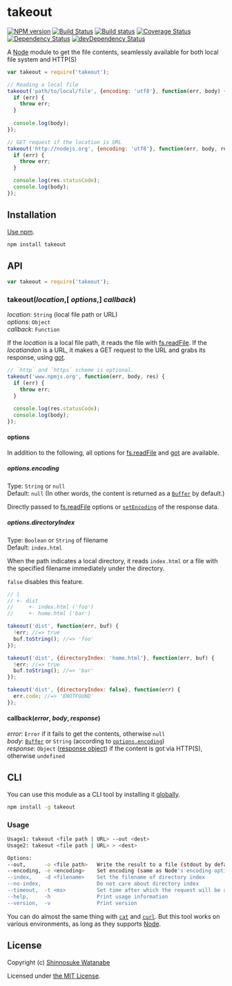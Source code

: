 # takeout

[![NPM version](https://img.shields.io/npm/v/takeout.svg?style=flat)](https://www.npmjs.com/package/takeout)
[![Build Status](https://travis-ci.org/shinnn/takeout.svg?branch=master)](https://travis-ci.org/shinnn/takeout)
[![Build status](https://ci.appveyor.com/api/projects/status/jcn6afxqfy27y69r?svg=true)](https://ci.appveyor.com/project/ShinnosukeWatanabe/takeout)
[![Coverage Status](https://img.shields.io/coveralls/shinnn/takeout.svg?style=flat)](https://coveralls.io/r/shinnn/takeout)
[![Dependency Status](https://img.shields.io/david/shinnn/takeout.svg?style=flat&label=deps)](https://david-dm.org/shinnn/takeout)
[![devDependency Status](https://img.shields.io/david/dev/shinnn/takeout.svg?style=flat&label=devDeps)](https://david-dm.org/shinnn/takeout#info=devDependencies)

A [Node] module to get the file contents, seamlessly available for both local file system and HTTP(S)

```javascript
var takeout = require('takeout');

// Reading a local file
takeout('path/to/local/file', {encoding: 'utf8'}, function(err, body) {
  if (err) {
    throw err;
  }
  
  console.log(body);
});

// GET request if the location is URL
takeout('http://nodejs.org', {encoding: 'utf8'}, function(err, body, res) {
  if (err) {
    throw err;
  }

  console.log(res.statusCode);
  console.log(body);
});
```

## Installation

[Use npm](https://docs.npmjs.com/cli/install).

```sh
npm install takeout
```

## API

```javascript
var takeout = require('takeout');
```

### takeout(*location*,[ *options*,] *callback*)

*location*: `String` (local file path or URL)  
*options*: `Object`  
*callback*: `Function`

If the *location* is a local file path, it reads the file with [fs.readFile](http://nodejs.org/api/fs.html#fs_fs_readfile_filename_options_callback). If the *locatiandon* is a URL, it makes a GET request to the URL and grabs its response, using [got](https://github.com/sindresorhus/got). 

```javascript
// `http` and `https` scheme is optional.
takeout('www.npmjs.org', function(err, body, res) {
  if (err) {
    throw err;
  }

  console.log(res.statusCode);
  console.log(body);
});
```

#### options

In addition to the following, all options for [fs.readFile](http://nodejs.org/api/fs.html#fs_fs_readfile_filename_options_callback) and [got](https://github.com/sindresorhus/got#options) are available.

##### options.encoding

Type: `String` or `null`  
Default: `null` (In other words, the content is returned as a [`Buffer`][buffer] by default.)

Directly passed to [fs.readFile](http://nodejs.org/api/fs.html#fs_fs_readfile_filename_options_callback) options or [`setEncoding`](http://nodejs.org/api/stream.html#stream_readable_setencoding_encoding) of the response data.

##### options.directoryIndex

Type: `Boolean` or `String` of filename  
Default: `index.html`

When the path indicates a local directory, it reads `index.html` or a file with the specified filename immediately under the directory.

`false` disables this feature.

```javascript
// |
// +- dist
//     +- index.html ('foo')
//     +- home.html ('bar')

takeout('dist', function(err, buf) {
  !err; //=> true
  buf.toString(); //=> 'foo'
});

takeout('dist', {directoryIndex: 'home.html'}, function(err, buf) {
  !err; //=> true
  buf.toString(); //=> 'bar'
});

takeout('dist', {directoryIndex: false}, function(err) {
  err.code; //=> 'ENOTFOUND'
});
```

#### callback(*error*, *body*, *response*)

*error*: `Error` if it fails to get the contents, otherwise `null`  
*body*: [`Buffer`][buffer] or `String` (according to [`options.encoding`](#optionsencoding))  
*response*: `Object` ([response object](http://nodejs.org/api/http.html#http_http_incomingmessage)) if the content is got via HTTP(S), otherwise `undefined`

## CLI

You can use this module as a CLI tool by installing it [globally](https://docs.npmjs.com/files/folders#global-installation).

```sh
npm install -g takeout
```

### Usage

```sh
Usage1: takeout <file path | URL> --out <dest>
Usage2: takeout <file path | URL> > <dest>

Options:
--out,      -o <file path>   Write the result to a file (stdout by default)
--encoding, -e <encoding>    Set encoding (same as Node's encoding option)
--index,    -d <filename>    Set the filename of directory index
--no-index,                  Do not care about directory index
--timeout,  -t <ms>          Set time after which the request will be aborted
--help,     -h               Print usage information
--version,  -v               Print version
```

You can do almost the same thing with [`cat`](http://tldp.org/LDP/abs/html/basic.html#CATREF) and [`curl`](http://curl.haxx.se/docs/). But this tool works on various environments, as long as they supports [Node].

## License

Copyright (c) [Shinnosuke Watanabe](https://github.com/shinnn)

Licensed under [the MIT License](./LICENSE).

[buffer]: http://nodejs.org/api/buffer.html#buffer_class_buffer
[Node]: http://nodejs.org/
